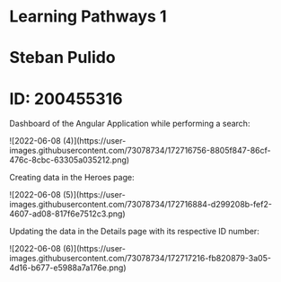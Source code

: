 # Learning Pathways 1
# Steban Pulido
# ID: 200455316

<p>
Dashboard of the Angular Application while performing a search:
</p>
<p>
![2022-06-08 (4)](https://user-images.githubusercontent.com/73078734/172716756-8805f847-86cf-476c-8cbc-63305a035212.png)
</p>

<p>
Creating data in the Heroes page:
</p>
<p>
![2022-06-08 (5)](https://user-images.githubusercontent.com/73078734/172716884-d299208b-fef2-4607-ad08-817f6e7512c3.png)
</p>

<p>
Updating the data in the Details page with its respective ID number:
</p>
<p>
![2022-06-08 (6)](https://user-images.githubusercontent.com/73078734/172717216-fb820879-3a05-4d16-b677-e5988a7a176e.png)
</p>
